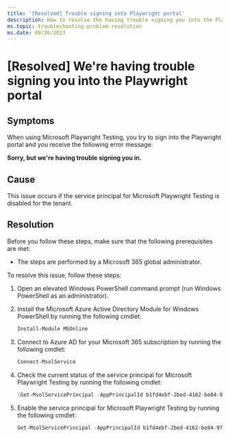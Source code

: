```yaml
---
title: '[Resolved] Trouble signing into Playwright portal'
description: How to resolve the having trouble signing you into the Playwright portal.
ms.topic: troubleshooting-problem-resolution
ms.date: 09/26/2023
---
```


# [Resolved] We're having trouble signing you into the Playwright portal

## Symptoms

When using Microsoft Playwright Testing, you try to sign into the Playwright portal and you receive the following error message:

**Sorry, but we're having trouble signing you in.**

## Cause

This issue occurs if the service principal for Microsoft Playwright Testing is disabled for the tenant.

## Resolution

Before you follow these steps, make sure that the following prerequisites are met:

- The steps are performed by a Microsoft 365 global administrator.

To resolve this issue, follow these steps:

1. Open an elevated Windows PowerShell command prompt (run Windows PowerShell as an administrator).
 
1. Install the Microsoft Azure Active Directory Module for Windows PowerShell by running the following cmdlet:

    ```powershell
    Install-Module MSOnline
    ```

1. Connect to Azure AD for your Microsoft 365 subscription by running the following cmdlet:

    ```powershell
    Connect-MsolService
    ```

1. Check the current status of the service principal for Microsoft Playwright Testing by running the following cmdlet:

    ```powershell
    (Get-MsolServicePrincipal -AppPrincipalId b1fd4ebf-2bed-4162-be84-97e0fe523f64).accountenabled
    ```

2. Enable the service principal for Microsoft Playwright Testing by running the following cmdlet:

    ```powershell
    Get-MsolServicePrincipal -AppPrincipalId b1fd4ebf-2bed-4162-be84-97e0fe523f64 | Set-MsolServicePrincipal -AccountEnabled $true
    ```
